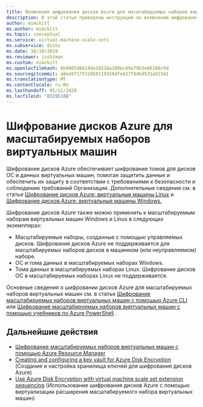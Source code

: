 ```yaml
---
title: Включение шифрования дисков Azure для масштабируемых наборов виртуальных машин
description: В этой статье приведены инструкции по включению шифрования дисков Microsoft Azure для масштабируемых наборов виртуальных машин.
author: mimckitt
ms.author: mimckitt
ms.topic: conceptual
ms.service: virtual-machine-scale-sets
ms.subservice: disks
ms.date: 10/10/2019
ms.reviewer: jushiman
ms.custom: mimckitt
ms.openlocfilehash: 6b9805d66149a18216a200bc89a79b3e06106c9d
ms.sourcegitcommit: a8ee9717531050115916dfe427f84bd531a92341
ms.translationtype: MT
ms.contentlocale: ru-RU
ms.lasthandoff: 05/12/2020
ms.locfileid: "83195108"
---
```

# <a name="azure-disk-encryption-for-virtual-machine-scale-sets"></a>Шифрование дисков Azure для масштабируемых наборов виртуальных машин

Шифрование дисков Azure обеспечивает шифрование томов для дисков ОС и данных виртуальных машин, помогая защитить данные и обеспечить их защиту в соответствии с требованиями к безопасности и соблюдению требований Организации. Дополнительные сведения см. в статье [Шифрование дисков Azure: виртуальные машины Linux](../virtual-machines/linux/disk-encryption-overview.md) и [Шифрование дисков Azure: виртуальные машины Windows.](../virtual-machines/windows/disk-encryption-overview.md)  

Шифрование дисков Azure также можно применить к масштабируемым наборам виртуальных машин Windows и Linux в следующих экземплярах:
- Масштабируемые наборы, созданные с помощью управляемых дисков. Шифрование дисков Azure не поддерживается для масштабируемых наборов дисков в машинном (или неуправляемом) наборе.
- ОС и тома данных в масштабируемых наборах Windows.
- Тома данных в масштабируемых наборах Linux. Шифрование дисков ОС в масштабируемых наборах Linux не поддерживается.

Основные сведения о шифровании дисков Azure для масштабируемых наборов виртуальных машин см. в статье [Шифрование масштабируемых наборов виртуальных машин с помощью Azure CLI](disk-encryption-cli.md) или [Шифрование масштабируемых наборов виртуальных машин с помощью учебников по Azure PowerShell](disk-encryption-powershell.md) .

## <a name="next-steps"></a>Дальнейшие действия

- [Шифрование масштабируемых наборов виртуальных машин с помощью Azure Resource Manager](disk-encryption-azure-resource-manager.md)
- [Creating and configuring a key vault for Azure Disk Encryption](disk-encryption-key-vault.md) (Создание и настройка хранилища ключей для шифрования дисков Azure)
- [Use Azure Disk Encryption with virtual machine scale set extension sequencing](disk-encryption-extension-sequencing.md) (Использование шифрования дисков Azure с помощью виртуализации расширения масштабируемого набора виртуальных машин)
